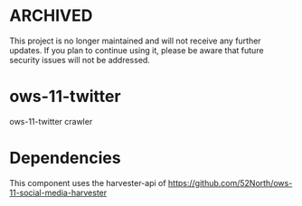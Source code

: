 # ARCHIVED

This project is no longer maintained and will not receive any further updates. If you plan to continue using it, please be aware that future security issues will not be addressed.

# ows-11-twitter
ows-11-twitter crawler

# Dependencies

This component uses the harvester-api of https://github.com/52North/ows-11-social-media-harvester
